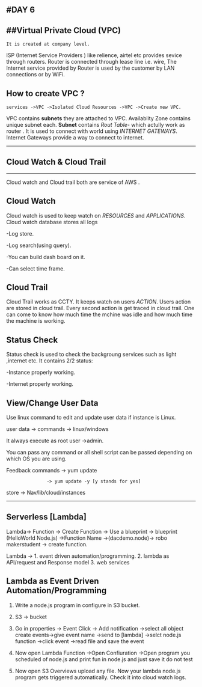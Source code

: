 #DAY 6
---

##Virtual Private Cloud (VPC)
---
	It is created at company level.
ISP (Internet Service Providers ) like relience, airtel etc provides sevice through routers.
Router is connected through lease line i.e. wire,
The Internet service provided by Router is used by the customer by LAN connections or by WiFi.

**How to create VPC ?**
---
` services ->VPC ->Isolated Cloud Resources ->VPC ->Create new VPC. `

VPC contains **subnets** they are attached to VPC.
Availablity Zone contains unique subnet each.
**Subnet** contains *Rout Table-* which actully work as router .
It is used to connect with world using *INTERNET GATEWAYS*.
Internet Gateways provide a way to connect to internet.

---


## Cloud Watch & Cloud Trail
---
 
Cloud watch and Cloud trail both are service of AWS .

 
**Cloud Watch**
---

Cloud watch is used to keep watch on *RESOURCES* and *APPLICATIONS*.
Cloud watch database stores all logs 

-Log store.

-Log search(using query).

-You can build dash board on it.

-Can select time frame.


**Cloud Trail**
---

Cloud Trail works as CCTY.
It keeps watch on users *ACTION*.
Users action are stored in cloud trail.
Every second action is get traced in cloud trail.
One can come to know how much time the mchine was idle and how much time the machine is working.

**Status Check**
---
Status check is used to check the backgroung services such as light ,internet etc.
It contains 2/2 status: 

   -Instance properly working.

   -Internet properly working.

**View/Change User Data**
---

Use linux command to edit and update user data if instance is Linux.

user data -> commands -> linux/windows

It always execute as root user ->admin.

You can pass any command or all shell script can be passed depending on which OS you are using.

Feedback commands -> yum update

                   -> yum update -y [y stands for yes]
  
store -> Nav/lib/cloud/instances

---

**Serverless [Lambda]**
---
 
Lambda-> Function -> Create Function -> Use a blueprint -> blueprint (HelloWorld Node.js) ->Function Name
 ->(dacdemo.node)-> robo makerstudent -> create function.

Lambda  -> 1. event driven automation/programming.
           2. lambda as API/request and Response model 
           3. web services


**Lambda as Event Driven Automation/Programming**
---
1. Write a node.js program in configure in S3 bucket.

2. S3 -> bucket

3. Go in properties -> Event Click -> Add notification ->select all object create events->give event name ->send to [lambda] ->selct node.js function
   ->click event ->read file and save the event  

4. Now open Lambda Function ->Open Confiuration ->Open program you scheduled of node.js and print fun in node.js and just save it do not test

5. Now open S3 Overviews upload any file.
   Now your lambda node.js program gets triggered automatically. 
   Check it into cloud watch logs.




